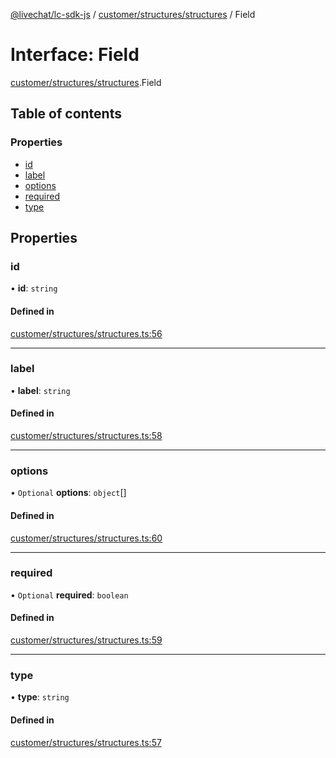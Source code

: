 [@livechat/lc-sdk-js](../README.md) / [customer/structures/structures](../modules/customer_structures_structures.md) / Field

# Interface: Field

[customer/structures/structures](../modules/customer_structures_structures.md).Field

## Table of contents

### Properties

- [id](customer_structures_structures.Field.md#id)
- [label](customer_structures_structures.Field.md#label)
- [options](customer_structures_structures.Field.md#options)
- [required](customer_structures_structures.Field.md#required)
- [type](customer_structures_structures.Field.md#type)

## Properties

### id

• **id**: `string`

#### Defined in

[customer/structures/structures.ts:56](https://github.com/livechat/lc-sdk-js/blob/8462be9/src/customer/structures/structures.ts#L56)

___

### label

• **label**: `string`

#### Defined in

[customer/structures/structures.ts:58](https://github.com/livechat/lc-sdk-js/blob/8462be9/src/customer/structures/structures.ts#L58)

___

### options

• `Optional` **options**: `object`[]

#### Defined in

[customer/structures/structures.ts:60](https://github.com/livechat/lc-sdk-js/blob/8462be9/src/customer/structures/structures.ts#L60)

___

### required

• `Optional` **required**: `boolean`

#### Defined in

[customer/structures/structures.ts:59](https://github.com/livechat/lc-sdk-js/blob/8462be9/src/customer/structures/structures.ts#L59)

___

### type

• **type**: `string`

#### Defined in

[customer/structures/structures.ts:57](https://github.com/livechat/lc-sdk-js/blob/8462be9/src/customer/structures/structures.ts#L57)
